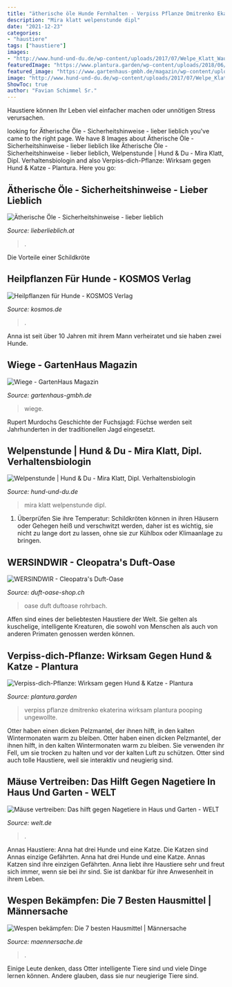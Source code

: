 ```yaml
---
title: "ätherische öle Hunde Fernhalten - Verpiss Pflanze Dmitrenko Ekaterina Wirksam Plantura Pooping Ungewollte"
description: "Mira klatt welpenstunde dipl"
date: "2021-12-23"
categories:
- "haustiere"
tags: ["haustiere"]
images:
- "http://www.hund-und-du.de/wp-content/uploads/2017/07/Welpe_Klatt_Wauzis_20.jpg"
featuredImage: "https://www.plantura.garden/wp-content/uploads/2018/06/verpiss-dich-pflanze-1024x683.jpg"
featured_image: "https://www.gartenhaus-gmbh.de/magazin/wp-content/uploads/2015/04/Wiege-768x1024.jpg"
image: "http://www.hund-und-du.de/wp-content/uploads/2017/07/Welpe_Klatt_Wauzis_20.jpg"
ShowToc: true
author: "Favian Schimmel Sr."
---
```



Haustiere können Ihr Leben viel einfacher machen oder unnötigen Stress verursachen.

	

		
looking for Ätherische Öle - Sicherheitshinweise - lieber lieblich you've came to the right page. We have 8 Images about Ätherische Öle - Sicherheitshinweise - lieber lieblich like Ätherische Öle - Sicherheitshinweise - lieber lieblich, Welpenstunde | Hund &amp; Du - Mira Klatt, Dipl. Verhaltensbiologin and also Verpiss-dich-Pflanze: Wirksam gegen Hund &amp; Katze - Plantura. Here you go:
		
    
## Ätherische Öle - Sicherheitshinweise - Lieber Lieblich

<img loading=lazy src="https://www.lieberlieblich.at/wp-content/uploads/2017/04/Fotolia_118554611_S.jpg" onerror="this.onerror=null;this.src='https://tse1.mm.bing.net/th?id=OIP.W4ybjvJ-an7AhE0DYzGVaAHaFA&amp;pid=15.1';" alt="Ätherische Öle - Sicherheitshinweise - lieber lieblich">

_Source: lieberlieblich.at_

>. 

	

Die Vorteile einer Schildkröte

    
## Heilpflanzen Für Hunde - KOSMOS Verlag

<img loading=lazy src="https://www.kosmos.de/content/fileadmin/Media/redaktionelle_Themen/Buecher/Tiere/Hunde/Heilpflanzen_Hunde/Giersch.jpg" onerror="this.onerror=null;this.src='https://tse2.mm.bing.net/th?id=OIP.Ut7sQPFi3_EfssHpg4zR1wHaE8&amp;pid=15.1';" alt="Heilpflanzen für Hunde - KOSMOS Verlag">

_Source: kosmos.de_

>. 

	

Anna ist seit über 10 Jahren mit ihrem Mann verheiratet und sie haben zwei Hunde.

    
## Wiege - GartenHaus Magazin

<img loading=lazy src="https://www.gartenhaus-gmbh.de/magazin/wp-content/uploads/2015/04/Wiege-768x1024.jpg" onerror="this.onerror=null;this.src='https://tse1.mm.bing.net/th?id=OIP.aOrqublS698-9LieEXmdYgHaJ4&amp;pid=15.1';" alt="Wiege - GartenHaus Magazin">

_Source: gartenhaus-gmbh.de_

>wiege. 

	

Rupert Murdochs Geschichte der Fuchsjagd: Füchse werden seit Jahrhunderten in der traditionellen Jagd eingesetzt.

    
## Welpenstunde | Hund &amp; Du - Mira Klatt, Dipl. Verhaltensbiologin

<img loading=lazy src="http://www.hund-und-du.de/wp-content/uploads/2017/07/Welpe_Klatt_Wauzis_20.jpg" onerror="this.onerror=null;this.src='https://tse2.mm.bing.net/th?id=OIP.XWXTVcEDmURqnHcR6qgxcQHaE8&amp;pid=15.1';" alt="Welpenstunde | Hund &amp; Du - Mira Klatt, Dipl. Verhaltensbiologin">

_Source: hund-und-du.de_

>mira klatt welpenstunde dipl. 

	

1) Überprüfen Sie ihre Temperatur: Schildkröten können in ihren Häusern oder Gehegen heiß und verschwitzt werden, daher ist es wichtig, sie nicht zu lange dort zu lassen, ohne sie zur Kühlbox oder Klimaanlage zu bringen.

    
## WERSINDWIR - Cleopatra&#039;s Duft-Oase

<img loading=lazy src="https://www.duft-oase-shop.ch/shop/shop/ProdukteDetails/Impressionen-Duftoase-Staernschnuppe.jpg" onerror="this.onerror=null;this.src='https://tse3.mm.bing.net/th?id=OIP.UPhdW81kFmIalQ4EyI3BoQHaD_&amp;pid=15.1';" alt="WERSINDWIR - Cleopatra&#039;s Duft-Oase">

_Source: duft-oase-shop.ch_

>oase duft duftoase rohrbach. 

	

Affen sind eines der beliebtesten Haustiere der Welt. Sie gelten als kuschelige, intelligente Kreaturen, die sowohl von Menschen als auch von anderen Primaten genossen werden können.

    
## Verpiss-dich-Pflanze: Wirksam Gegen Hund &amp; Katze - Plantura

<img loading=lazy src="https://www.plantura.garden/wp-content/uploads/2018/06/verpiss-dich-pflanze-1024x683.jpg" onerror="this.onerror=null;this.src='https://tse1.mm.bing.net/th?id=OIP.zRx4AzA2bUVVpO-q2HtBagHaE8&amp;pid=15.1';" alt="Verpiss-dich-Pflanze: Wirksam gegen Hund &amp; Katze - Plantura">

_Source: plantura.garden_

>verpiss pflanze dmitrenko ekaterina wirksam plantura pooping ungewollte. 

	

Otter haben einen dicken Pelzmantel, der ihnen hilft, in den kalten Wintermonaten warm zu bleiben.
Otter haben einen dicken Pelzmantel, der ihnen hilft, in den kalten Wintermonaten warm zu bleiben. Sie verwenden ihr Fell, um sie trocken zu halten und vor der kalten Luft zu schützen. Otter sind auch tolle Haustiere, weil sie interaktiv und neugierig sind.

    
## Mäuse Vertreiben: Das Hilft Gegen Nagetiere In Haus Und Garten - WELT

<img loading=lazy src="https://www.welt.de/img/incoming/mobile215686416/5552502767-ci102l-w1024/Bildschirmfoto-2020-09-14-um-10-52-50.jpg" onerror="this.onerror=null;this.src='https://tse2.mm.bing.net/th?id=OIP.YQzLV_S2BzAd5yDFYa4XIAHaHP&amp;pid=15.1';" alt="Mäuse vertreiben: Das hilft gegen Nagetiere in Haus und Garten - WELT">

_Source: welt.de_

>. 

	

Annas Haustiere: Anna hat drei Hunde und eine Katze. Die Katzen sind Annas einzige Gefährten.
Anna hat drei Hunde und eine Katze. Annas Katzen sind ihre einzigen Gefährten. Anna liebt ihre Haustiere sehr und freut sich immer, wenn sie bei ihr sind. Sie ist dankbar für ihre Anwesenheit in ihrem Leben.

    
## Wespen Bekämpfen: Die 7 Besten Hausmittel | Männersache

<img loading=lazy src="https://images.maennersache.de/wespen_maennersache_0,id=002b012d,b=maennersache,w=1100,rm=sk.jpeg" onerror="this.onerror=null;this.src='https://tse4.mm.bing.net/th?id=OIP.zyBqIBBjQo7LkqzhC7amjQHaEK&amp;pid=15.1';" alt="Wespen bekämpfen: Die 7 besten Hausmittel | Männersache">

_Source: maennersache.de_

>. 

	

Einige Leute denken, dass Otter intelligente Tiere sind und viele Dinge lernen können. Andere glauben, dass sie nur neugierige Tiere sind.

